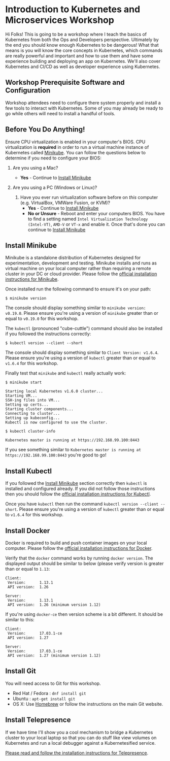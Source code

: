 # Introduction to Kubernetes and Microservices Workshop

Hi Folks! This is going to be a workshop where I teach the basics of Kubernetes from both the Ops and Developers perspective. Ultimately by the end you should know enough Kubernetes to be dangerous! What that means is you will know the core concepts in Kubernetes, which commands are really powerful and important and how to use them and have some experience building and deploying an app on Kubernetes. We'll also cover Kubernetes and CI/CD as well as developer experience using Kubernetes.

## Workshop Prerequisite Software and Configuration

Workshop attendees need to configure there system properly and install a few tools to interact with Kubernetes. Some of you may already be ready to go while others will need to install a handful of tools.

## Before You Do Anything!

Ensure CPU virtualization is enabled in your computer's BIOS. CPU virtualization is **required** in order to run a virtual machine instance of Kubernetes called [Minikube](https://github.com/kubernetes/minikube). You can follow the questions below to determine if you need to configure your BIOS:

1. Are you using a Mac?
    - **Yes** - Continue to [Install Minikube](#install-minikube)

2. Are you using a PC (Windows or Linux)?
    1. Have you ever run virtualization software before on *this* computer (e.g. VirtualBox, VMWare Fusion, or KVM)?
        - **Yes** - Continue to [Install Minikube](#install-minikube)
        - **No or Unsure** - Reboot and enter your computers BIOS. You have to find a setting named `Intel Virtualization Technology (Intel-VT)`, `AMD-V` or `VT-x` and enable it. Once that's done you can continue to [Install Minikube](#install-minikube)

## Install Minikube

Minikube is a standalone distribution of Kubernetes designed for experimentation, development and testing. Minikube installs and runs as virtual machine on your local computer rather than requiring a remote cluster in your DC or cloud provider. Please follow the [official installation instructions for Minikube](https://kubernetes.io/docs/tasks/tools/install-minikube).

Once installed run the following command to ensure it's on your path:

```console
$ minikube version
```

The console should display something similar to `minikube version: v0.19.0`. Please ensure you're using a version of `minikube` greater than or equal to `v0.19.0` for this workshop.

The `kubectl` (pronounced "cube-cuttle") command should also be installed if you followed the instructions correctly:

```console
$ kubectl version --client --short
```

The console should display something similar to `Client Version: v1.6.4`. Please ensure you're using a version of `kubectl` greater than or equal to `v1.6.4` for this workshop.

Finally test that `minikube` and `kubectl` really actually work:

```console
$ minikube start

Starting local Kubernetes v1.6.0 cluster...
Starting VM...
SSH-ing files into VM...
Setting up certs...
Starting cluster components...
Connecting to cluster...
Setting up kubeconfig...
Kubectl is now configured to use the cluster.

$ kubectl cluster-info

Kubernetes master is running at https://192.168.99.100:8443
```

If you see something similar to `Kubernetes master is running at https://192.168.99.100:8443` you're good to go!

## Install Kubectl

If you followed the [Install Minikube](#install-minikube) section correctly then `kubectl` is installed and configured already. If you did not follow those instructions then you should follow the [official installation instructions for Kubectl](https://kubernetes.io/docs/tasks/tools/install-kubectl/).

Once you have `kubectl` then run the command `kubectl version --client --short`. Please ensure you're using a version of `kubectl` greater than or equal to `v1.6.4` for this workshop.

## Install Docker

Docker is required to build and push container images on your local computer. Please follow the [official installation instructions for Docker](https://docs.docker.com/engine/installation/).

Verify that the `docker` command works by running `docker version`. The displayed output should be similar to below (please verify version is greater than or equal to `1.13`:

```console
Client:
 Version:      1.13.1
 API version:  1.26

Server:
 Version:      1.13.1
 API version:  1.26 (minimum version 1.12)
```

If you're using `docker-ce` then version scheme is a bit different. It should be similar to this:

```console
Client:
 Version:      17.03.1-ce
 API version:  1.27

Server:
 Version:      17.03.1-ce
 API version:  1.27 (minimum version 1.12)
```

## Install Git

You will need access to Git for this workshop.

* Red Hat / Fedora : `dnf install git`
* Ubuntu : `apt-get install git`
* OS X: Use [Homebrew](https://brew.sh/) or follow the instructions on the main Git website.

## Install Telepresence

If we have time I'll show you a cool mechanism to bridge a Kubernetes cluster to your local laptop so that you can do stuff like view volumes on Kubernetes and run a local debugger against a Kubernetesified service.

[Please read and follow the installation instructions for Telepresence](http://www.telepresence.io/tutorials/kubernetes.html).
